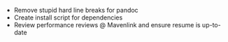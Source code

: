  * Remove stupid hard line breaks for pandoc
 * Create install script for dependencies
 * Review performance reviews @ Mavenlink and ensure resume is up-to-date
